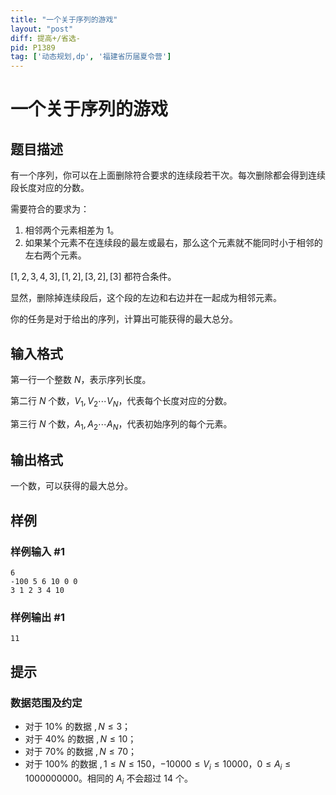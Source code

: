 ```yaml
---
title: "一个关于序列的游戏"
layout: "post"
diff: 提高+/省选-
pid: P1389
tag: ['动态规划,dp', '福建省历届夏令营']
---
```

# 一个关于序列的游戏
## 题目描述

有一个序列，你可以在上面删除符合要求的连续段若干次。每次删除都会得到连续段长度对应的分数。

需要符合的要求为：

1. 相邻两个元素相差为 $1$。
2. 如果某个元素不在连续段的最左或最右，那么这个元素就不能同时小于相邻的左右两个元素。

$[1,2,3,4,3],[1,2],[3,2],[3]$ 都符合条件。

显然，删除掉连续段后，这个段的左边和右边并在一起成为相邻元素。

你的任务是对于给出的序列，计算出可能获得的最大总分。
## 输入格式

第一行一个整数 $N$，表示序列长度。

第二行 $N$ 个数，$V_1,V_2 \cdots V_N$，代表每个长度对应的分数。

第三行 $N$ 个数，$A_1,A_2 \cdots A_N$，代表初始序列的每个元素。
## 输出格式

一个数，可以获得的最大总分。
## 样例

### 样例输入 #1
```
6
-100 5 6 10 0 0
3 1 2 3 4 10

```
### 样例输出 #1
```
11

```
## 提示

### 数据范围及约定

- 对于 $10\%$ 的数据 $,N \le 3$；
- 对于 $40\%$ 的数据 $,N \le 10$；
- 对于 $70\%$ 的数据 $,N \le 70$；
- 对于 $100\%$ 的数据 $,1 \le N \le 150$，$-10000 \le V_i \le 10000$，$0 \le A_i \le 1000000000$。相同的 $A_i$ 不会超过 $14$ 个。
